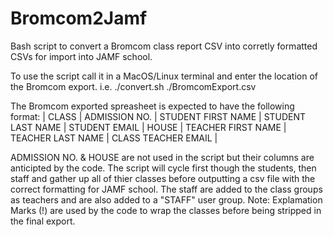 # Bromcom2Jamf
Bash script to convert a Bromcom class report CSV into corretly formatted CSVs for import into JAMF school.

To use the script call it in a MacOS/Linux terminal and enter the location of the Bromcom export. i.e. ./convert.sh ./BromcomExport.csv

The Bromcom exported spreasheet is expected to have the following format:
| CLASS | ADMISSION NO. | STUDENT FIRST NAME | STUDENT LAST NAME | STUDENT EMAIL | HOUSE | TEACHER FIRST NAME | TEACHER LAST NAME | CLASS TEACHER EMAIL |

ADMISSION NO. & HOUSE are not used in the script but their columns are anticipted by the code. The script will cycle first though the students, then staff and gather up all of thier classes before outputting a csv file with the correct formatting for JAMF school. The staff are added to the class groups as teachers and are also added to a "STAFF" user group. Note: Explamation Marks (!) are used by the code to wrap the classes before being stripped in the final export.

